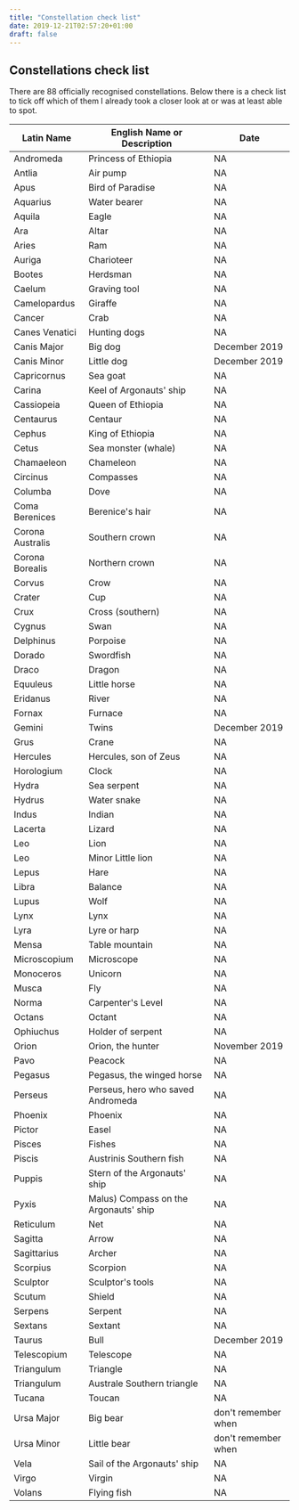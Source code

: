 ```yaml
---
title: "Constellation check list"
date: 2019-12-21T02:57:20+01:00
draft: false
---
```


## Constellations check list
There are 88 officially recognised constellations. Below there is a check list to tick off which of them I already took a closer look at or was at least able to spot. 

| Latin Name | English Name or Description | Date |
|---|---|---|
| Andromeda | Princess of Ethiopia | NA |
| Antlia | Air pump | NA |
| Apus | Bird of Paradise | NA |
| Aquarius | Water bearer | NA |
| Aquila | Eagle | NA |
| Ara | Altar | NA |
| Aries | Ram | NA |
| Auriga | Charioteer | NA |
| Bootes | Herdsman | NA |
| Caelum | Graving tool | NA |
| Camelopardus | Giraffe | NA |
| Cancer | Crab | NA |
| Canes Venatici | Hunting dogs | NA |
| Canis Major | Big dog | December 2019 |
| Canis Minor | Little dog | December 2019 |
| Capricornus | Sea goat | NA |
| Carina | Keel of Argonauts' ship | NA |
| Cassiopeia | Queen of Ethiopia | NA |
| Centaurus | Centaur | NA |
| Cephus | King of Ethiopia | NA |
| Cetus | Sea monster (whale) | NA |
| Chamaeleon | Chameleon | NA |
| Circinus | Compasses | NA |
| Columba | Dove | NA |
| Coma Berenices | Berenice's hair | NA |
| Corona Australis | Southern crown | NA |
| Corona Borealis | Northern crown | NA |
| Corvus | Crow | NA |
| Crater | Cup | NA |
| Crux | Cross (southern) | NA |
| Cygnus | Swan | NA |
| Delphinus | Porpoise | NA |
| Dorado | Swordfish | NA |
| Draco | Dragon | NA |
| Equuleus | Little horse | NA |
| Eridanus | River | NA |
| Fornax | Furnace | NA |
| Gemini | Twins | December 2019 |
| Grus | Crane | NA |
| Hercules | Hercules, son of Zeus | NA |
| Horologium | Clock | NA |
| Hydra | Sea serpent | NA |
| Hydrus | Water snake | NA |
| Indus | Indian | NA |
| Lacerta | Lizard | NA |
| Leo | Lion | NA |
| Leo | Minor Little lion | NA |
| Lepus | Hare | NA |
| Libra | Balance | NA |
| Lupus | Wolf | NA |
| Lynx | Lynx | NA |
| Lyra | Lyre or harp | NA |
| Mensa | Table mountain | NA |
| Microscopium | Microscope | NA |
| Monoceros | Unicorn | NA |
| Musca | Fly | NA |
| Norma | Carpenter's Level | NA |
| Octans | Octant | NA |
| Ophiuchus | Holder of serpent | NA |
| Orion | Orion, the hunter | November 2019 |
| Pavo | Peacock | NA |
| Pegasus | Pegasus, the winged horse | NA |
| Perseus | Perseus, hero who saved Andromeda | NA |
| Phoenix | Phoenix | NA |
| Pictor | Easel | NA |
| Pisces | Fishes | NA |
| Piscis | Austrinis  Southern fish | NA |
| Puppis | Stern of the Argonauts' ship | NA |
| Pyxis | Malus)  Compass on the Argonauts' ship | NA |
| Reticulum | Net | NA |
| Sagitta | Arrow | NA |
| Sagittarius | Archer | NA |
| Scorpius | Scorpion | NA |
| Sculptor | Sculptor's tools | NA |
| Scutum | Shield | NA |
| Serpens | Serpent | NA |
| Sextans | Sextant | NA |
| Taurus | Bull | December 2019 |
| Telescopium | Telescope | NA |
| Triangulum | Triangle | NA |
| Triangulum | Australe Southern triangle | NA |
| Tucana | Toucan | NA |
| Ursa Major | Big bear | don't remember when |
| Ursa Minor | Little bear | don't remember when |
| Vela | Sail of the Argonauts' ship | NA |
| Virgo | Virgin | NA |
| Volans | Flying fish | NA |
